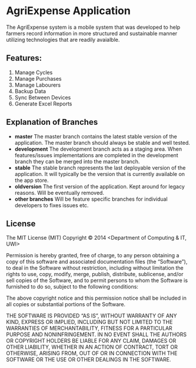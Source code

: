 AgriExpense Application
=======================
The AgriExpense system is a mobile system that was developed to help farmers record information in more structured and sustainable manner utilizing technologies that are readily avaialble.

## Features:
1. Manage Cycles
2. Manage Purchases 
3. Manage Labourers
4. Backup Data
5. Sync Between Devices
6. Generate Excel Reports

## Explanation of Branches
- **master** The master branch contains the latest stable version of the application. The master branch should always be stable and well tested.
- **development** The development branch acts as a staging area. When features/issues implementations are completed in the development branch they can be merged into the master branch. 
- **stable** The stable branch represents the last deployable version of the application. It will typically be the version that is currently available on the app store.
- **oldversion** The first version of the application. Kept around for legacy reasons. Will be eventually removed.
- **other branches** Will be feature specific branches for individual developers to fixes issues etc.

## License

The MIT License (MIT)
Copyright © 2014 <Department of Computing & IT, UWI>

Permission is hereby granted, free of charge, to any person obtaining a copy of this software and associated documentation files (the “Software”), to deal in the Software without restriction, including without limitation the rights to use, copy, modify, merge, publish, distribute, sublicense, and/or sell copies of the Software, and to permit persons to whom the Software is furnished to do so, subject to the following conditions:

The above copyright notice and this permission notice shall be included in all copies or substantial portions of the Software.

THE SOFTWARE IS PROVIDED “AS IS”, WITHOUT WARRANTY OF ANY KIND, EXPRESS OR IMPLIED, INCLUDING BUT NOT LIMITED TO THE WARRANTIES OF MERCHANTABILITY, FITNESS FOR A PARTICULAR PURPOSE AND NONINFRINGEMENT. IN NO EVENT SHALL THE AUTHORS OR COPYRIGHT HOLDERS BE LIABLE FOR ANY CLAIM, DAMAGES OR OTHER LIABILITY, WHETHER IN AN ACTION OF CONTRACT, TORT OR OTHERWISE, ARISING FROM, OUT OF OR IN CONNECTION WITH THE SOFTWARE OR THE USE OR OTHER DEALINGS IN THE SOFTWARE.
